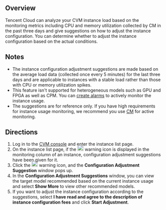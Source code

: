 ## Overview
Tencent Cloud can analyze your CVM instance load based on the monitoring metrics including CPU and memory utilization collected by CM in the past three days and give suggestions on how to adjust the instance configuration. You can determine whether to adjust the instance configuration based on the actual conditions.


## Notes
- The instance configuration adjustment suggestions are made based on the average load data (collected once every 5 minutes) for the last three days and are applicable to instances with a stable load rather than those with CPU or memory utilization spikes.
- This feature isn't supported for heterogeneous models such as GPU and FPGA as well as CPM. You can [create alarms](https://intl.cloud.tencent.com/document/product/213/5179) to actively monitor the instance usage.
- The suggestions are for reference only. If you have high requirements for instance usage monitoring, we recommend you use [CM](https://intl.cloud.tencent.com/document/product/248/32799) for active monitoring.

## Directions
1. Log in to the [CVM console](https://console.cloud.tencent.com/cvm/instance/index?rid=1) and enter the instance list page.
2. On the instance list page, if the <img src="https://main.qcloudimg.com/raw/b966dd0b540ed2caa752be60c0f99230.png" style="margin:-6px 0px" width="20px"> warning icon is displayed in the monitoring column of an instance, configuration adjustment suggestions have been given for it.
3. Click the <img src="https://main.qcloudimg.com/raw/b966dd0b540ed2caa752be60c0f99230.png" style="margin:-6px 0px" width="20px"> warning icon, and the **Configuration Adjustment Suggestion** window pops up.
4. In the **Configuration Adjustment Suggestions** window, you can view the target model recommended based on the current instance usage and select **Show More** to view other recommended models.
5. If you want to adjust the instance configuration according to the suggestions, select **I have read and agree to the description of instance configuration fees** and click **Start Adjustment**.

